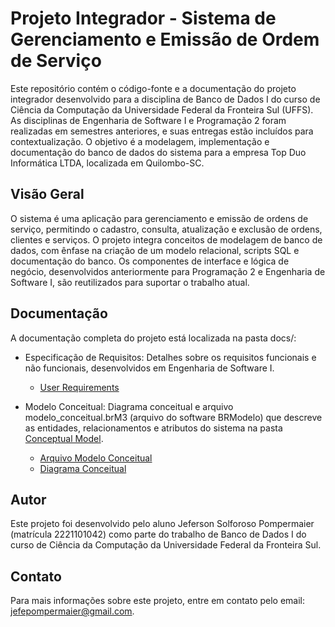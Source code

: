 # Projeto Integrador - Sistema de Gerenciamento e Emissão de Ordem de Serviço

Este repositório contém o código-fonte e a documentação do projeto integrador desenvolvido para a disciplina de Banco de Dados I do curso de Ciência da Computação da Universidade Federal da Fronteira Sul (UFFS). As disciplinas de Engenharia de Software I e Programação 2 foram realizadas em semestres anteriores, e suas entregas estão incluídos para contextualização. O objetivo é a modelagem, implementação e documentação do banco de dados do sistema para a empresa Top Duo Informática LTDA, localizada em Quilombo-SC.

## Visão Geral

O sistema é uma aplicação para gerenciamento e emissão de ordens de serviço, permitindo o cadastro, consulta, atualização e exclusão de ordens, clientes e serviços. O projeto integra conceitos de modelagem de banco de dados, com ênfase na criação de um modelo relacional, scripts SQL e documentação do banco. Os componentes de interface e lógica de negócio, desenvolvidos anteriormente para Programação 2 e Engenharia de Software I, são reutilizados para suportar o trabalho atual.

## Documentação

A documentação completa do projeto está localizada na pasta docs/:

- Especificação de Requisitos: Detalhes sobre os requisitos funcionais e não funcionais, desenvolvidos em Engenharia de Software I.

    - [User Requirements](docs/User%20Requirements/User_requeriments.pdf)

- Modelo Conceitual: Diagrama conceitual e arquivo modelo_conceitual.brM3 (arquivo do software BRModelo) que descreve as entidades, relacionamentos e atributos do sistema na pasta [Conceptual Model](docs/Conceptual%20Model/).
    
    - [Arquivo Modelo Conceitual](docs/Conceptual%20Model/modelo_conceitual.brM3)
    - [Diagrama Conceitual](docs/Conceptual%20Model/diagrama_conceitual.png)

## Autor

Este projeto foi desenvolvido pelo aluno Jeferson Solforoso Pompermaier (matrícula 2221101042) como parte do trabalho de Banco de Dados I do curso de Ciência da Computação da Universidade Federal da Fronteira Sul.

## Contato

Para mais informações sobre este projeto, entre em contato pelo email: jefepompermaier@gmail.com.
